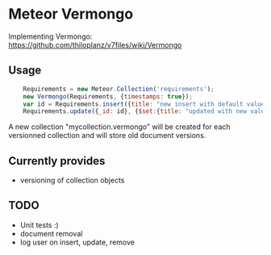 # Meteor Vermongo


Implementing Vermongo:
https://github.com/thiloplanz/v7files/wiki/Vermongo


## Usage

```javascript
    Requirements = new Meteor.Collection('requirements');
    new Vermongo(Requirements, {timestamps: true});
    var id = Requirements.insert({title: "new insert with default value"});
    Requirements.update({_id: id}, {$set:{title: "updated with new value !"}});
```

A new collection "mycollection.vermongo" will be created for each versionned collection and will store old document versions.


## Currently provides

* versioning of collection objects


## TODO

* Unit tests :)
* document removal
* log user on insert, update, remove
